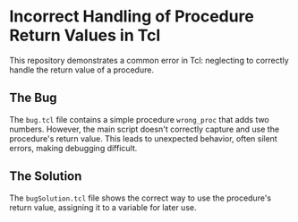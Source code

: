 # Incorrect Handling of Procedure Return Values in Tcl
This repository demonstrates a common error in Tcl: neglecting to correctly handle the return value of a procedure.

## The Bug
The `bug.tcl` file contains a simple procedure `wrong_proc` that adds two numbers. However, the main script doesn't correctly capture and use the procedure's return value. This leads to unexpected behavior, often silent errors, making debugging difficult.

## The Solution
The `bugSolution.tcl` file shows the correct way to use the procedure's return value, assigning it to a variable for later use.